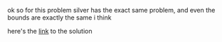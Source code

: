 ok so for this problem silver has the exact same problem, and even the bounds are exactly the same i think  

here's the [link](../silver/neverHasFJEver/soManyCows.py) to the solution
